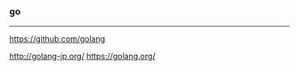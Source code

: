 ### go
---

https://github.com/golang


http://golang-jp.org/
https://golang.org/

























